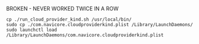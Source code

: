 BROKEN - NEVER WORKED TWICE IN A ROW


```
cp ./run_cloud_provider_kind.sh /usr/local/bin/
sudo cp ./com.navicore.cloudproviderkind.plist /Library/LaunchDaemons/
sudo launchctl load /Library/LaunchDaemons/com.navicore.cloudproviderkind.plist
```

